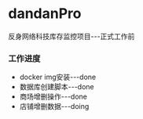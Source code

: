 # dandanPro
反身网络科技库存监控项目---正式工作前

### 工作进度
* docker img安装---done
* 数据库创建脚本---done
* 商场增删操作---done
* 店铺增删数据---doing